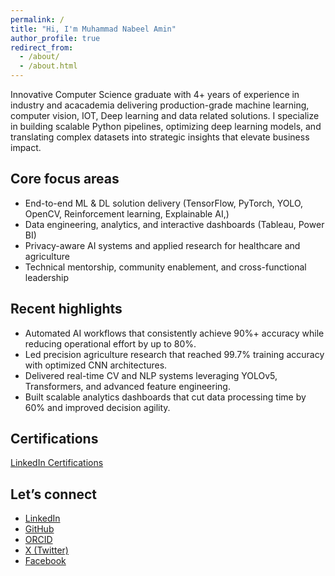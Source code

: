 ```yaml
---
permalink: /
title: "Hi, I'm Muhammad Nabeel Amin"
author_profile: true
redirect_from:
  - /about/
  - /about.html
---
```


Innovative Computer Science graduate with 4+ years of experience in industry and acacademia delivering production-grade machine learning, computer vision, IOT, Deep learning and data related solutions. I specialize in building scalable Python pipelines, optimizing deep learning models, and translating complex datasets into strategic insights that elevate business impact.

## Core focus areas

- End-to-end ML & DL solution delivery (TensorFlow, PyTorch, YOLO, OpenCV, Reinforcement learning, Explainable AI,)
- Data engineering, analytics, and interactive dashboards (Tableau, Power BI)
- Privacy-aware AI systems and applied research for healthcare and agriculture
- Technical mentorship, community enablement, and cross-functional leadership

## Recent highlights

- Automated AI workflows that consistently achieve 90%+ accuracy while reducing operational effort by up to 80%.
- Led precision agriculture research that reached 99.7% training accuracy with optimized CNN architectures.
- Delivered real-time CV and NLP systems leveraging YOLOv5, Transformers, and advanced feature engineering.
- Built scalable analytics dashboards that cut data processing time by 60% and improved decision agility.

## Certifications

<script src="https://platform.linkedin.com/badges/js/profile.js" async defer></script>
<div class="badge-base LI-profile-badge" data-locale="en_US" data-size="large" data-theme="light" data-type="HORIZONTAL" data-vanity="nabeel70" data-version="v1">
  <a class="badge-base__link LI-simple-link" href="https://www.linkedin.com/in/nabeel70/details/certifications/">LinkedIn Certifications</a>
</div>

## Let’s connect

- [LinkedIn](https://www.linkedin.com/in/nabeel70/)
- [GitHub](https://github.com/Nabeel70)
- [ORCID](https://orcid.org/0009-0000-2487-6339)
- [X (Twitter)](https://twitter.com/NabeelAmin70rb)
- [Facebook](https://www.facebook.com/people/Muhammad-Nabeel-Amin/61551334317952/)
